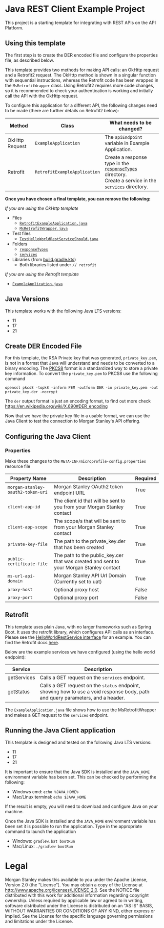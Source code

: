 # Java REST Client Example Project
This project is a starting template for integrating with REST APIs on the API Platform.

## Using this template
The first step is to create the DER encoded file and configure the properties file, as described below.

This template provides two methods for making API calls: an OkHttp request and a Retrofit2 request. The OkHttp method is shown in a singular function with sequential instructions, whereas the Retrofit code has been wrapped in the `MsRetrofitWrapper` class.
Using Retrofit2 requires more code changes, so it is recommended to check your authentication is working and initially call the API with the OkHttp request.

To configure this application for a different API, the following changes need to be made (there are further details on Retrofit2 below):

| Method         | Class                        | What needs to be changed?                                                                                                                                                                                                                     |
|----------------|------------------------------|-----------------------------------------------------------------------------------------------------------------------------------------------------------------------------------------------------------------------------------------------|
| OkHttp Request | `ExampleApplication`         | The `apiEndpoint` variable in Example Application.                                                                                                                                                                                            |
| Retrofit       | `RetrofitExampleApplication` | Create a response type in the [`responseTypes`](./src/main/java/com/ms/infra/example/application/responseTypes/) directory. </br> Create a service in the [`services`](./src/main/java/com/ms/infra/example/application/services/) directory. |

**Once you have chosen a final template, you can remove the following:**

_If you are using the OkHttp template_
- Files
    - [`RetrofitExampleApplication.java`](./src/main/java/com/ms/infra/example/application/RetrofitExampleApplication.java)
    - [`MsRetrofitWrapper.java`](./src/main/java/com/ms/infra/example/application/morganStanleyServices/MsRetrofitWrapper.java)
- Test files
    - [`TestHelloWorldRestServiceShould.java`](src/test/java/com/ms/infra/example/application/TestHelloWorldRestServiceShould.java)
- Folders
    - [`responseTypes`](./src/main/java/com/ms/infra/example/application/responseTypes/)
    - [`services`](./src/main/java/com/ms/infra/example/application/services/)
- Libraries (from [build.gradle.kts](./build.gradle.kts))
    - Both libraries listed under `// retrofit`

_If you are using the Retrofit template_
- [`ExampleApplication.java`](./src/main/java/com/ms/infra/example/application/ExampleApplication.java)

## Java Versions
This template works with the following Java LTS versions:
- 11
- 17
- 21

## Create DER Encoded File
For this template, the RSA Private key that was generated, `private_key.pem`, is not in a format that Java will understand and needs to be converted to a binary encoding.
The [PKCS8](https://en.wikipedia.org/wiki/PKCS_8) format is a standardized way to store a private key information.
To convert the `private_key.pem` to PKCS8 use the following command

```shell
openssl pkcs8 -topk8 -inform PEM -outform DER -in private_key.pem -out private_key.der -nocrypt
```
The `der` output format is just an encoding format, to find out more check <https://en.wikipedia.org/wiki/X.690#DER_encoding>

Now that we have the private key file in a usable format, we can use the Java Client to test the connection to Morgan Stanley's API offering.

## Configuring the Java Client

### Properties
Make these changes to the `META-INF/microprofile-config.properties` resource file

| Property Name                     | Description                                                                             | Required |
|-----------------------------------|-----------------------------------------------------------------------------------------|----------|
| `morgan-stanley-oauth2-token-uri` | Morgan Stanley OAuth2 token endpoint URL                                                | True     |
| `client-app-id`                   | The client id that will be sent to you from your Morgan Stanley contact                 | True     |
| `client-app-scope`                | The scope/s that will be sent to from your Morgan Stanley contact                       | True     |
| `private-key-file`                | The path to the private_key.der that has been created                                   | True     |
| `public-certificate-file`         | The path to the public_key.cer that was created and sent to your Morgan Stanley contact | True     |
| `ms-url-api-domain`               | Morgan Stanley API Url Domain (Currently set to uat)                                    | True     |
| `proxy-host`                      | Optional proxy host                                                                     | False    |
| `proxy-port`                      | Optional proxy port                                                                     | False    |

## Retrofit
This template uses plain Java, with no larger frameworks such as Spring Boot. It uses the retrofit library, which configures API calls as an interface. Please see the [HelloWorldRestService interface](./src/main/java/com/ms/infra/example/application/servies/HelloWorldRestService.java) for an example. You can find the Retrofit docs [here](https://square.github.io/retrofit/).

Below are the example services we have configured (using the hello world endpoint):

| Service         | Description                                                                                                                     |
| --------------- |---------------------------------------------------------------------------------------------------------------------------------|
| getServices     | Calls a GET request on the `services` endpoint.                                                                                 |
| getStatus       | Calls a GET request on the `status` endpoint, showing how to use a void response body, path and query parameters, and a header. |

The `ExampleApplication.java` file shows how to use the MsRetrofitWrapper and makes a GET request to the `services` endpoint.

## Running the Java Client application
This template is designed and tested on the following Java LTS versions:
- 11
- 17
- 21


It is important to ensure that the Java SDK is installed and the `JAVA_HOME` environment variable has been set.
This can be checked by performing the following:

* Windows cmd: `echo %JAVA_HOME%`
* Mac/Linux terminal: `echo $JAVA_HOME`

If the result is empty, you will need to download and configure Java on your machine.

Once the Java SDK is installed and the `JAVA_HOME` environment variable has been set it is possible to run the application.
Type in the appropriate command to launch the application

* Windows: `gradlew.bat bootRun`
* Mac/Linux: `./gradlew bootRun`


# Legal

Morgan Stanley makes this available to you under the Apache License, Version 2.0 (the "License"). You may obtain a copy of the License at http://www.apache.org/licenses/LICENSE-2.0.
See the NOTICE file distributed with this work for additional information regarding copyright ownership.
Unless required by applicable law or agreed to in writing, software distributed under the License is distributed on an "AS IS" BASIS, WITHOUT WARRANTIES OR CONDITIONS OF ANY KIND, either express or implied.
See the License for the specific language governing permissions and limitations under the License.